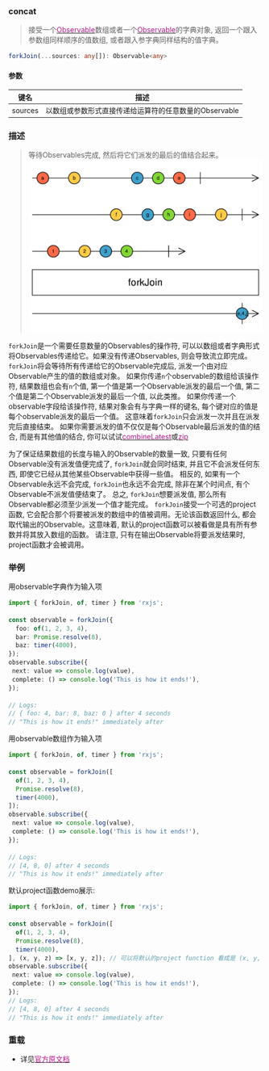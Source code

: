 ### concat <icon badge type='function'/> 
> 接受一个[<font color=#B7178C>Observable</font>](/doc/reference/index/observableInput.html)数组或者一个[<font color=#B7178C>Observable</font>](/doc/reference/index/observableInput.html)的字典对象, 返回一个跟入参数组同样顺序的值数组, 或者跟入参字典同样结构的值字典。
```ts
forkJoin(...sources: any[]): Observable<any>
```
#### 参数
| 键名 | 描述 |
| --- | --- |
| sources | 以数组或参数形式直接传递给运算符的任意数量的Observable |

### 描述
> 等待Observables完成, 然后将它们派发的最后的值结合起来。
![An image](../images/forkJoin.png)

`forkJoin`是一个需要任意数量的Observables的操作符, 可以以数组或者字典形式将Observables传递给它。如果没有传递Observables, 则会导致流立即完成。
`forkJoin`将会等待所有传递给它的Observable完成后, 派发一个由对应Observable产生的值的数组或对象。
如果你传递`n`个observable的数组给该操作符, 结果数组也会有`n`个值, 第一个值是第一个Observable派发的最后一个值, 第二个值是第二个Observable派发的最后一个值, 以此类推。
如果你传递一个observable字段给该操作符, 结果对象会有与字典一样的键名, 每个键对应的值是每个observable派发的最后一个值。
这意味着`forkJoin`只会派发一次并且在派发完后直接结束。 如果你需要派发的值不仅仅是每个Observable最后派发的值的结合, 而是有其他值的结合, 你可以试试[<font color=#B7178C>combineLatest</font>](/doc/reference/index/combineLatest.html)或[<font color=#B7178C>zip</font>](/doc/reference/index/zip.html)

为了保证结果数组的长度与输入的Observable的数量一致, 只要有任何Observable没有派发值便完成了, `forkJoin`就会同时结束, 并且它不会派发任何东西, 即使它已经从其他某些Observable中获得一些值。 相反的, 如果有一个Observable永远不会完成, `forkJoin`也永远不会完成, 除非在某个时间点, 有个Observable不派发值便结束了。 总之, `forkJoin`想要派发值, 那么所有Observable都必须至少派发一个值才能完成。
`forkJoin`接受一个可选的project函数, 它会配合那个将要被派发的数组中的值被调用。无论该函数返回什么, 都会取代输出的Observable。这意味着, 默认的project函数可以被看做是具有所有参数并将其放入数组的函数。 请注意, 只有在输出Observable将要派发结果时, project函数才会被调用。

### 举例
用observable字典作为输入项
```ts
import { forkJoin, of, timer } from 'rxjs';

const observable = forkJoin({
  foo: of(1, 2, 3, 4),
  bar: Promise.resolve(8),
  baz: timer(4000),
});
observable.subscribe({
 next: value => console.log(value),
 complete: () => console.log('This is how it ends!'),
});

// Logs:
// { foo: 4, bar: 8, baz: 0 } after 4 seconds
// "This is how it ends!" immediately after
```
用observable数组作为输入项
```ts
import { forkJoin, of, timer } from 'rxjs';

const observable = forkJoin([
  of(1, 2, 3, 4),
  Promise.resolve(8),
  timer(4000),
]);
observable.subscribe({
 next: value => console.log(value),
 complete: () => console.log('This is how it ends!'),
});

// Logs:
// [4, 8, 0] after 4 seconds
// "This is how it ends!" immediately after
```
默认project函数demo展示:
```ts
import { forkJoin, of, timer } from 'rxjs';

const observable = forkJoin([
  of(1, 2, 3, 4),
  Promise.resolve(8),
  timer(4000),
], (x, y, z) => [x, y, z]); // 可以将默认的project function 看成是 (x, y, z) => [x, y, z] 
observable.subscribe({
 next: value => console.log(value),
 complete: () => console.log('This is how it ends!'),
});
// Logs:
// [4, 8, 0] after 4 seconds
// "This is how it ends!" immediately after
```
### 重载
* 详见[<font color=#B7178C>官方原文档</font>](https://https://rxjs-dev.firebaseapp.com/api/index/function/forkJoin)